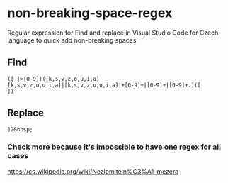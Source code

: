 # non-breaking-space-regex
Regular expression for Find and replace in Visual Studio Code for Czech language to quick add non-breaking spaces

## Find<br>
<code>([ |>|0-9])([k,s,v,z,o,u,i,a] [k,s,v,z,o,u,i,a]|[k,s,v,z,o,u,i,a]|\+[0-9]+|[0-9]+|[0-9]+\.)([ ])</code>

## Replace<br>
<code>$1$2\&nbsp;</code>

### Check more because it's impossible to have one regex for all cases
https://cs.wikipedia.org/wiki/Nezlomiteln%C3%A1_mezera
